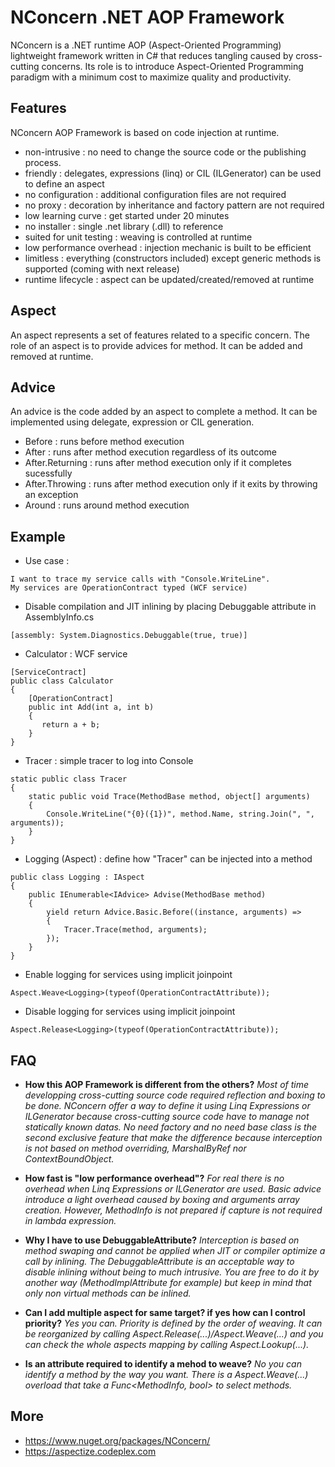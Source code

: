 # NConcern .NET AOP Framework
NConcern is a .NET runtime AOP (Aspect-Oriented Programming) lightweight framework written in C# that reduces tangling caused by cross-cutting concerns. Its role is to introduce Aspect-Oriented Programming paradigm with a minimum cost to maximize quality and productivity.


## Features
NConcern AOP Framework is based on code injection at runtime.

- non-intrusive : no need to change the source code or the publishing process.
- friendly : delegates, expressions (linq) or CIL (ILGenerator) can be used to define an aspect
- no configuration : additional configuration files are not required
- no proxy : decoration by inheritance and factory pattern are not required
- low learning curve : get started under 20 minutes
- no installer : single .net library (.dll) to reference
- suited for unit testing : weaving is controlled at runtime
- low performance overhead : injection mechanic is built to be efficient
- limitless : everything (constructors included) except generic methods is supported (coming with next release)
- runtime lifecycle : aspect can be updated/created/removed at runtime


## Aspect
An aspect represents a set of features related to a specific concern. The role of an aspect is to provide advices for method. It can be added and removed at runtime.


## Advice
An advice is the code added by an aspect to complete a method. It can be implemented using delegate, expression or CIL generation.

- Before : runs before method execution
- After : runs after method execution regardless of its outcome
- After.Returning : runs after method execution only if it completes sucessfully
- After.Throwing : runs after method execution only if it exits by throwing an exception
- Around : runs around method execution


## Example

- Use case :
```
I want to trace my service calls with "Console.WriteLine".
My services are OperationContract typed (WCF service)
```

- Disable compilation and JIT inlining by placing Debuggable attribute in AssemblyInfo.cs
```
[assembly: System.Diagnostics.Debuggable(true, true)]
```

- Calculator : WCF service
```
[ServiceContract]
public class Calculator
{
    [OperationContract]
    public int Add(int a, int b)
    {
       return a + b;
    }
}
```

- Tracer : simple tracer to log into Console
```
static public class Tracer
{
    static public void Trace(MethodBase method, object[] arguments)
    {
        Console.WriteLine("{0}({1})", method.Name, string.Join(", ", arguments));
    }
}
```

- Logging (Aspect) : define how "Tracer" can be injected into a method
```
public class Logging : IAspect
{
    public IEnumerable<IAdvice> Advise(MethodBase method)
    {
        yield return Advice.Basic.Before((instance, arguments) => 
        {
            Tracer.Trace(method, arguments);
        });
    }
}
```

- Enable logging for services using implicit joinpoint
```
Aspect.Weave<Logging>(typeof(OperationContractAttribute));
```

- Disable logging for services using implicit joinpoint
```
Aspect.Release<Logging>(typeof(OperationContractAttribute));
```

## FAQ

- **How this AOP Framework is different from the others?** 
_Most of time developping cross-cutting source code required reflection and boxing to be done. NConcern offer a way to define it using Linq Expressions or ILGenerator because cross-cutting source code have to manage not statically known datas. No need factory and no need base class is the second exclusive feature that make the difference because interception is not based on method overriding, MarshalByRef nor ContextBoundObject._

- **How fast is "low performance overhead"?** 
_For real there is no overhead when Linq Expressions or ILGenerator are used. Basic advice introduce a light overhead caused by boxing and arguments array creation. However, MethodInfo is not prepared if capture is not required in lambda expression._

- **Why I have to use DebuggableAttribute?** 
_Interception is based on method swaping and cannot be applied when JIT or compiler optimize a call by inlining. The DebuggableAttribute is an acceptable way to disable inlining without being to much intrusive. You are free to do it by another way (MethodImplAttribute for example) but keep in mind that only non virtual methods can be inlined._

- **Can I add multiple aspect for same target? if yes how can I control priority?** 
_Yes you can. Priority is defined by the order of weaving. It can be reorganized by calling Aspect.Release(...)/Aspect.Weave(...) and you can check the whole aspects mapping by calling Aspect.Lookup(...)._

- **Is an attribute required to identify a mehod to weave?** 
_No you can identify a method by the way you want. There is a Aspect.Weave(...) overload that take a Func<MethodInfo, bool> to select methods._

## More
- https://www.nuget.org/packages/NConcern/
- https://aspectize.codeplex.com
